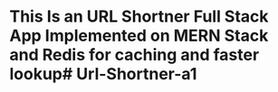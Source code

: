 # This Is an URL Shortner Full Stack App Implemented on MERN Stack and Redis for caching and faster lookup#   U r l - S h o r t n e r - a 1  
 